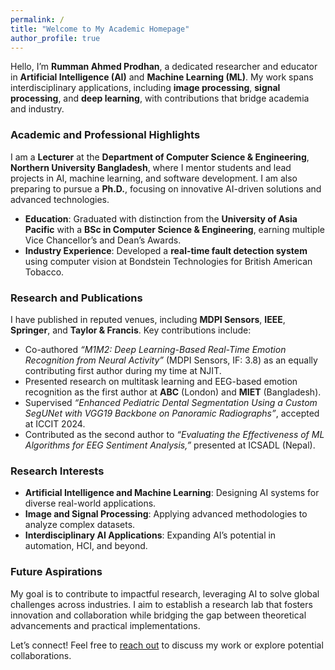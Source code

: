 ```yaml
---
permalink: /
title: "Welcome to My Academic Homepage"
author_profile: true
---
```


Hello, I’m **Rumman Ahmed Prodhan**, a dedicated researcher and educator in **Artificial Intelligence (AI)** and **Machine Learning (ML)**. My work spans interdisciplinary applications, including **image processing**, **signal processing**, and **deep learning**, with contributions that bridge academia and industry.

### Academic and Professional Highlights
I am a **Lecturer** at the **Department of Computer Science & Engineering**, **Northern University Bangladesh**, where I mentor students and lead projects in AI, machine learning, and software development. I am also preparing to pursue a **Ph.D.**, focusing on innovative AI-driven solutions and advanced technologies.

- **Education**: Graduated with distinction from the **University of Asia Pacific** with a **BSc in Computer Science & Engineering**, earning multiple Vice Chancellor’s and Dean’s Awards.
- **Industry Experience**: Developed a **real-time fault detection system** using computer vision at Bondstein Technologies for British American Tobacco.

### Research and Publications
I have published in reputed venues, including **MDPI Sensors**, **IEEE**, **Springer**, and **Taylor & Francis**. Key contributions include:

- Co-authored *“M1M2: Deep Learning-Based Real-Time Emotion Recognition from Neural Activity”* (MDPI Sensors, IF: 3.8) as an equally contributing first author during my time at NJIT.
- Presented research on multitask learning and EEG-based emotion recognition as the first author at **ABC** (London) and **MIET** (Bangladesh).
- Supervised *“Enhanced Pediatric Dental Segmentation Using a Custom SegUNet with VGG19 Backbone on Panoramic Radiographs”*, accepted at ICCIT 2024.
- Contributed as the second author to *“Evaluating the Effectiveness of ML Algorithms for EEG Sentiment Analysis,”* presented at ICSADL (Nepal).

### Research Interests
- **Artificial Intelligence and Machine Learning**: Designing AI systems for diverse real-world applications.
- **Image and Signal Processing**: Applying advanced methodologies to analyze complex datasets.
- **Interdisciplinary AI Applications**: Expanding AI’s potential in automation, HCI, and beyond.

### Future Aspirations
My goal is to contribute to impactful research, leveraging AI to solve global challenges across industries. I aim to establish a research lab that fosters innovation and collaboration while bridging the gap between theoretical advancements and practical implementations.

Let’s connect! Feel free to [reach out](mailto:rumman153@gmail.com) to discuss my work or explore potential collaborations.
